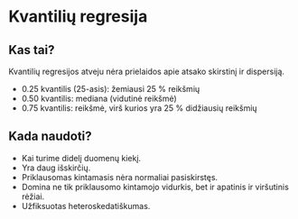 # Kvantilių regresija

## Kas tai? ##
Kvantilių regresijos atveju nėra prielaidos apie atsako skirstinį ir dispersiją.

- 0.25 kvantilis (25-asis): žemiausi 25 % reikšmių
- 0.50 kvantilis: mediana (vidutinė reikšmė)
- 0.75 kvantilis: reikšmė, virš kurios yra 25 % didžiausių reikšmių


## Kada naudoti? ##

- Kai turime didelį duomenų kiekį.
- Yra daug išskirčių.
- Priklausomas kintamasis nėra normaliai pasiskirstęs.
- Domina ne tik priklausomo kintamojo vidurkis, bet ir apatinis ir viršutinis rėžiai.
- Užfiksuotas heteroskedatiškumas.
